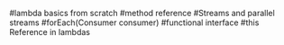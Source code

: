 #lambda basics from scratch
#method reference
#Streams and parallel streams 
#forEach(Consumer<T> consumer)
#functional interface
#this Reference in lambdas
